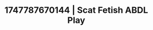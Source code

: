 ---
categories:
- Spiritual kink
- Lustful narration
- Lactation play
- Mormon missionary
- Giantess fetish
image: /assets/images/1747787670144.png
layout: post
seo:
  description: Featured content with artistic ABDL Play, Scat Fetish. HD images available.
  keywords: ABDL Play, Scat Fetish
  og_image: /assets/images/1747787670144.png
  schema_type: VisualArtwork
tags:
- ABDL Play
- Scat Fetish
- '#1747787670144'
title: 1747787670144 | Scat Fetish ABDL Play
---